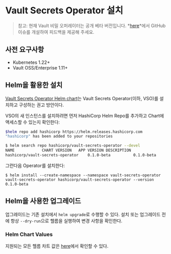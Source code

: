 # Vault Secrets Operator 설치

> 참고:
> 현재 Vault 비밀 오퍼레이터는 공개 베타 버전입니다. *[here](https://github.com/hashicorp/vault-secrets-operator/issues)*에서 GitHub 이슈를 개설하여 피드백을 제공해 주세요.


## 사전 요구사항

- Kubernetes 1.22+
- Vault OSS/Enterprise 1.11+

## Helm을 활용한 설치

[Vault Secrets Operator Helm chart](https://developer.hashicorp.com/vault/docs/platform/k8s/vso/helm)는 Vault Secrets Operator(이하, VSO)를 설치하고 구성하는 권고 방안이다.

VSO의 새 인스턴스를 설치하려면 먼저 HashiCorp Helm Repo를 추가하고 Chart에 액세스할 수 있는지 확인한다:

```bash
$helm repo add hashicorp https://helm.releases.hashicorp.com
"hashicorp" has been added to your repositories

$ helm search repo hashicorp/vault-secrets-operator --devel
NAME            CHART VERSION   APP VERSION DESCRIPTION
hashicorp/vault-secrets-operator    0.1.0-beta          0.1.0-beta      Official HashiCorp Vault Secrets Operator Chart
```

그런다음 Operator를 설치한다:

```shell-session
$ helm install --create-namespace --namespace vault-secrets-operator vault-secrets-operator hashicorp/vault-secrets-operator --version 0.1.0-beta
```

## Helm을 사용한 업그레이드

업그레이드는 기존 설치에서 `helm upgrade`로 수행할 수 있다. 설치 또는 업그레이드 전에 항상 `--dry-run`으로 헬름을 실행하여 변경 사항을 확인한다.

### Helm Chart Values

지원되는 모든 헬름 차트 값은 [here](https://developer.hashicorp.com/vault/docs/platform/k8s/vso/helm)에서 확인할 수 있다.